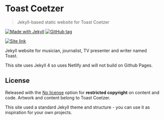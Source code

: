 # Toast Coetzer
> Jekyll-based static website for Toast Coetzer

[![Made with Jekyll](https://img.shields.io/badge/jekyll-4.0.1-blue.svg)](https://jekyllrb.com)
[![GitHub tag](https://img.shields.io/github/tag/MichaelCurrin/toast-coetzer)](https://GitHub.com/MichaelCurrin/toast-coetzer/tags/)


[![Site link](https://img.shields.io/badge/site-toastcoeter.com-green?style=for-the-badge)](toastcoetzer.com/)

Jekyll website for musician, journalist, TV presenter and writer named Toast.

This site uses Jekyll 4 so uses Netlify and will not build on Github Pages.


## License

Released with the [No license](https://choosealicense.com/no-permission/) option for **restricted copyright** on content and code. Artwork and content belong to Toast Coetzer.

This site used a standard Jekyll theme and structure - you can use it as inspiration for your own projects.
